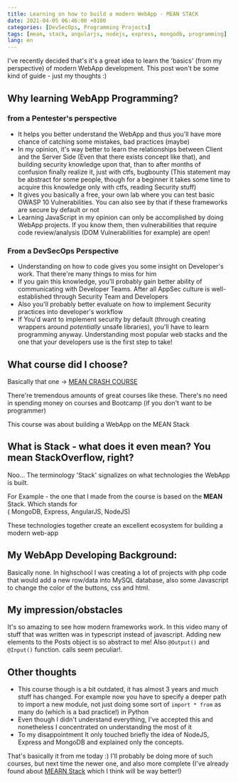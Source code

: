 ```yaml
---
title: Learning on how to build a modern WebApp - MEAN STACK
date: 2021-04-05 06:46:00 +0100
categories: [DevSecOps, Programming Projects]
tags: [mean, stack, angularjs, nodejs, express, mongodb, programming]
lang: en
---
```


I've recently decided that's it's a great idea to learn the 'basics' (from my perspective) of modern WebApp development. This post won't be some kind of guide - just my thoughts :)

## Why learning WebApp Programming?

### from a Pentester's perspective
- It helps you better understand the WebApp and thus you'll have more chance of catching some mistakes, bad practices (maybe)
- In my opinion, it's way better to learn the relationships between Client and the Server Side (Even that there exists concept like that), and building security knowledge upon that, than to after months of confusion finally realize it, just with ctfs, bugbounty (This statement may be abstract for some people, though for a beginner it takes some time to acquire this knowledge only with ctfs, reading Security stuff)
- It gives you basically a free, your own lab where you can test basic OWASP 10 Vulnerabilities. You can also see by that if these frameworks are secure by default or not
- Learning JavaScript in my opinion can only be accomplished by doing WebApp projects. If you know them, then vulnerabilities that require code review/analysis (DOM Vulnerabilities for example) are open! 


### From a DevSecOps Perspective
- Understanding on how to code gives you some insight on Developer's work. That there're many things to miss for him
- If you gain this knowledge, you'll probably gain better ability of communicating with Developer Teams. After all AppSec culture is well-established through Security Team and Developers
- Also you'll probably better evaluate on how to implement Security practices into developer's workflow
- If You'd want to implement security by default (through creating wrappers around *potentially* unsafe libraries), you'll have to learn programming anyway. Understanding most popular web stacks and the one that your developers use is the first step to take!

## What course did I choose?

Basically that one -> [MEAN CRASH COURSE](https://www.youtube.com/watch?v=1tRLveSyNz8&pbjreload=101)

There're tremendous amounts of great courses like these. There's no need in spending money on courses and Bootcamp (if you don't want to be programmer)

This course was about building a WebApp on the MEAN Stack
## What is Stack - what does it even mean? You mean StackOverflow, right?

Noo... The terminology 'Stack' signalizes on what technologies the WebApp is built.

For Example - the one that I made from the course is based on the **MEAN** Stack. Which stands for   
( MongoDB, Express, AngularJS, NodeJS)

These technologies together create an excellent ecosystem for building a modern web-app

## My WebApp Developing Background:

Basically none. In highschool I was creating a lot of projects with php code that would add a new row/data into MySQL database, also some Javascript to change the color of the buttons, css and html.

## My impression/obstacles

It's so amazing to see how modern frameworks work. In this video many of stuff that was written was in typescript instead of javascript.
Adding new elements to the Posts object is so abstract to me! Also ```@Output()``` and ```@Input()``` function.
calls seem peculiar!.



## Other thoughts

- This course though is a bit outdated, it has almost 3 years and much stuff has changed. For example now you have to specify a deeper path to import a new module, not just doing some sort of ```import * from``` as many do (which is a bad practice!) in Python
- Even though I didn't understand everything, I've accepted this and nonetheless I concentrated on understanding the most of it
- To my disappointment It only touched briefly the idea of NodeJS, Express and MongoDB and explained only the concepts.

That's basically it from me today :) I'll probably be doing more of such courses, but next time the newer one, and also more complete (I've already found about [MEARN Stack](https://youtu.be/ktjafK4SgWM) which I think will be way better!)
